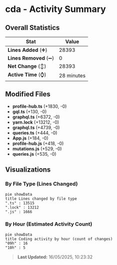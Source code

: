 # cda - Activity Summary 

## Overall Statistics

| Stat                   | Value                                                             |
| ---------------------- | ----------------------------------------------------------------- |
| **Lines Added** (➕)   | 28393                                          |
| **Lines Removed** (➖) | 0                                        |
| **Net Change** (↕)    | 28393                |
| **Active Time** (⌚)   | 28 minutes |


## Modified Files
- **profile-hub.ts** (+1830, -0)
- **gql.ts** (+130, -0)
- **graphql.ts** (+6372, -0)
- **yarn.lock** (+13212, -0)
- **graphql.ts** (+4739, -0)
- **queries.ts** (+444, -0)
- **App.js** (+184, -0)
- **profile-hub.js** (+418, -0)
- **mutations.js** (+529, -0)
- **queries.js** (+535, -0)

## Visualizations

### By File Type (Lines Changed)

```mermaid
pie showData
title Lines changed by file type
".ts" : 13515
".lock" : 13212
".js" : 1666
```

### By Hour (Estimated Activity Count)

```mermaid
pie showData
title Coding activity by hour (count of changes)
"09h" : 16
"10h" : 5
```


> **Last Updated:** 16/05/2025, 10:23:32